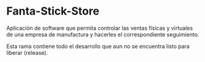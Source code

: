 # Fanta-Stick-Store
Aplicación de software que permita controlar las ventas físicas y virtuales de una empresa de manufactura y hacerles el correspondiente seguimiento.

Esta rama contiene todo el desarrollo que aun no se encuentra listo para liberar (release).
